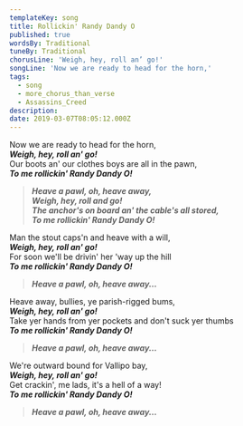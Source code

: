 ```yaml
---
templateKey: song
title: Rollickin' Randy Dandy O
published: true
wordsBy: Traditional
tuneBy: Traditional
chorusLine: 'Weigh, hey, roll an’ go!'
songLine: 'Now we are ready to head for the horn,'
tags:
  - song
  - more_chorus_than_verse
  - Assassins_Creed
description:
date: 2019-03-07T08:05:12.000Z
---
```

Now we are ready to head for the horn,\
***Weigh, hey, roll an' go!***\
Our boots an' our clothes boys are all in the pawn,\
***To me rollickin' Randy Dandy O!***

>***Heave a pawl, oh, heave away,\
Weigh, hey, roll and go!\
The anchor's on board an' the cable's all stored,\
To me rollickin' Randy Dandy O!***

Man the stout caps'n and heave with a will,\
***Weigh, hey, roll an' go!***\
For soon we'll be drivin' her 'way up the hill\
***To me rollickin' Randy Dandy O!***

>***Heave a pawl, oh, heave away...***

Heave away, bullies, ye parish-rigged bums,\
***Weigh, hey, roll an' go!***\
Take yer hands from yer pockets and don't suck yer thumbs\
***To me rollickin' Randy Dandy O!***

>***Heave a pawl, oh, heave away...***

We're outward bound for Vallipo bay,\
***Weigh, hey, roll an' go!***\
Get crackin', me lads, it's a hell of a way!\
***To me rollickin' Randy Dandy O!***

>***Heave a pawl, oh, heave away...***
